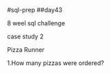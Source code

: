 #sql-prep
##day43

8 weel sql challenge 

case study 2

Pizza Runner

1.How many pizzas were ordered?